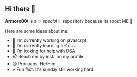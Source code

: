 ## Hi there 👋


**Armorx00/** is a ✨ _special_ ✨ repository because its about ME 💫

Here are some ideas about me:

- 🔭 I’m currently working on javascript 
- 🌱 I’m currently learning c £ c++
- 🤔 I’m looking for help with DSA
- 📫 Reach me by insta on my profile 
- 😄 Pronouns: He/Him
- ⚡ Fun fact: It's sunday still working hard 

